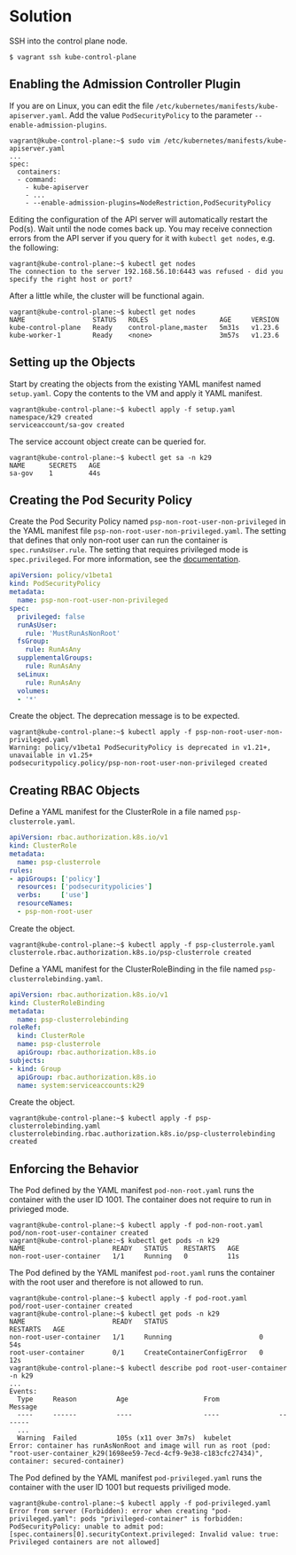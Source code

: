 # Solution

SSH into the control plane node.

```
$ vagrant ssh kube-control-plane
```

## Enabling the Admission Controller Plugin

If you are on Linux, you can edit the file `/etc/kubernetes/manifests/kube-apiserver.yaml`. Add the value `PodSecurityPolicy` to the parameter `--enable-admission-plugins`.

```
vagrant@kube-control-plane:~$ sudo vim /etc/kubernetes/manifests/kube-apiserver.yaml
...
spec:
  containers:
  - command:
    - kube-apiserver
    - ...
    - --enable-admission-plugins=NodeRestriction,PodSecurityPolicy
```

Editing the configuration of the API server will automatically restart the Pod(s). Wait until the node comes back up. You may receive connection errors from the API server if you query for it with `kubectl get nodes`, e.g. the following:

```
vagrant@kube-control-plane:~$ kubectl get nodes
The connection to the server 192.168.56.10:6443 was refused - did you specify the right host or port?
```

After a little while, the cluster will be functional again.

```
vagrant@kube-control-plane:~$ kubectl get nodes
NAME                 STATUS   ROLES                  AGE     VERSION
kube-control-plane   Ready    control-plane,master   5m31s   v1.23.6
kube-worker-1        Ready    <none>                 3m57s   v1.23.6 
```

## Setting up the Objects

Start by creating the objects from the existing YAML manifest named `setup.yaml`. Copy the contents to the VM and apply it YAML manifest.

```
vagrant@kube-control-plane:~$ kubectl apply -f setup.yaml
namespace/k29 created
serviceaccount/sa-gov created
```

The service account object create can be queried for.

```
vagrant@kube-control-plane:~$ kubectl get sa -n k29
NAME      SECRETS   AGE
sa-gov    1         44s
```

## Creating the Pod Security Policy

Create the Pod Security Policy named `psp-non-root-user-non-privileged` in the YAML manifest file `psp-non-root-user-non-privileged.yaml`. The setting that defines that only non-root user can run the container is `spec.runAsUser.rule`. The setting that requires privileged mode is `spec.privileged`. For more information, see the [documentation](https://kubernetes.io/docs/concepts/security/pod-security-policy/#users-and-groups).

```yaml
apiVersion: policy/v1beta1
kind: PodSecurityPolicy
metadata:
  name: psp-non-root-user-non-privileged
spec:
  privileged: false
  runAsUser:
    rule: 'MustRunAsNonRoot'
  fsGroup:
    rule: RunAsAny
  supplementalGroups:
    rule: RunAsAny
  seLinux:
    rule: RunAsAny
  volumes:
  - '*'
```

Create the object. The deprecation message is to be expected.

```
vagrant@kube-control-plane:~$ kubectl apply -f psp-non-root-user-non-privileged.yaml
Warning: policy/v1beta1 PodSecurityPolicy is deprecated in v1.21+, unavailable in v1.25+
podsecuritypolicy.policy/psp-non-root-user-non-privileged created
```

## Creating RBAC Objects

Define a YAML manifest for the ClusterRole in a file named `psp-clusterrole.yaml`.

```yaml
apiVersion: rbac.authorization.k8s.io/v1
kind: ClusterRole
metadata:
  name: psp-clusterrole
rules:
- apiGroups: ['policy']
  resources: ['podsecuritypolicies']
  verbs:     ['use']
  resourceNames:
  - psp-non-root-user
```

Create the object.

```
vagrant@kube-control-plane:~$ kubectl apply -f psp-clusterrole.yaml
clusterrole.rbac.authorization.k8s.io/psp-clusterrole created
```

Define a YAML manifest for the ClusterRoleBinding in the file named `psp-clusterrolebinding.yaml`.

```yaml
apiVersion: rbac.authorization.k8s.io/v1
kind: ClusterRoleBinding
metadata:
  name: psp-clusterrolebinding
roleRef:
  kind: ClusterRole
  name: psp-clusterrole
  apiGroup: rbac.authorization.k8s.io
subjects:
- kind: Group
  apiGroup: rbac.authorization.k8s.io
  name: system:serviceaccounts:k29
```

Create the object.

```
vagrant@kube-control-plane:~$ kubectl apply -f psp-clusterrolebinding.yaml
clusterrolebinding.rbac.authorization.k8s.io/psp-clusterrolebinding created
```

## Enforcing the Behavior

The Pod defined by the YAML manifest `pod-non-root.yaml` runs the container with the user ID 1001. The container does not require to run in privieged mode.

```
vagrant@kube-control-plane:~$ kubectl apply -f pod-non-root.yaml
pod/non-root-user-container created
vagrant@kube-control-plane:~$ kubectl get pods -n k29
NAME                      READY   STATUS    RESTARTS   AGE
non-root-user-container   1/1     Running   0          11s
```

The Pod defined by the YAML manifest `pod-root.yaml` runs the container with the root user and therefore is not allowed to run.


```
vagrant@kube-control-plane:~$ kubectl apply -f pod-root.yaml
pod/root-user-container created
vagrant@kube-control-plane:~$ kubectl get pods -n k29
NAME                      READY   STATUS                       RESTARTS   AGE
non-root-user-container   1/1     Running                      0          54s
root-user-container       0/1     CreateContainerConfigError   0          12s
vagrant@kube-control-plane:~$ kubectl describe pod root-user-container -n k29
...
Events:
  Type     Reason          Age                   From               Message
  ----     ------          ----                  ----               -------
  ...
  Warning  Failed          105s (x11 over 3m7s)  kubelet            Error: container has runAsNonRoot and image will run as root (pod: "root-user-container_k29(1698ee59-7ecd-4cf9-9e38-c183cfc27434)", container: secured-container)
```

The Pod defined by the YAML manifest `pod-privileged.yaml` runs the container with the user ID 1001 but requests priviliged mode.

```
vagrant@kube-control-plane:~$ kubectl apply -f pod-privileged.yaml
Error from server (Forbidden): error when creating "pod-privileged.yaml": pods "privileged-container" is forbidden: PodSecurityPolicy: unable to admit pod: [spec.containers[0].securityContext.privileged: Invalid value: true: Privileged containers are not allowed]
```